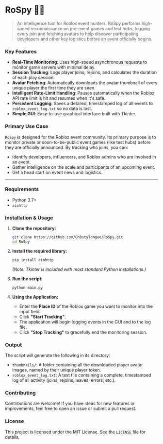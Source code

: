 # RoSpy 🕵️‍♂️

> An intelligence tool for Roblox event hunters. RoSpy performs high-speed reconnaissance on pre-event games and test hubs, logging every join and fetching avatars to help discover participating developers and other key logistics before an event officially begins.

### Key Features

* **Real-Time Monitoring**: Uses high-speed asynchronous requests to monitor game servers with minimal delay.
* **Session Tracking**: Logs player joins, rejoins, and calculates the duration of each play session.
* **Avatar Fetching**: Automatically downloads the avatar thumbnail of every unique player the first time they are seen.
* **Intelligent Rate-Limit Handling**: Pauses automatically when the Roblox API rate limit is hit and resumes when it's safe.
* **Persistent Logging**: Saves a detailed, timestamped log of all events to `roblox_event_log.txt` so no data is lost.
* **Simple GUI**: Easy-to-use graphical interface built with Tkinter.

### Primary Use Case

`RoSpy` is designed for the Roblox event community. Its primary purpose is to monitor private or soon-to-be-public event games (like test hubs) before they are officially announced. By tracking who joins, you can:

* Identify developers, influencers, and Roblox admins who are involved in an event.
* Gather intelligence on the scale and participants of an upcoming event.
* Get a head start on event news and logistics.

---

### Requirements

* Python 3.7+
* `aiohttp`

### Installation & Usage

1. **Clone the repository:**
   ```bash
   git clone https://github.com/Gh0styTongue/RoSpy.git
   cd RoSpy
   ```

2. **Install the required library:**
   ```bash
   pip install aiohttp
   ```
   *(Note: Tkinter is included with most standard Python installations.)*

3. **Run the script:**
   ```bash
   python main.py 
   ```

4. **Using the Application:**
   * Enter the **Place ID** of the Roblox game you want to monitor into the input field.
   * Click **"Start Tracking"**.
   * The application will begin logging events in the GUI and to the log file.
   * Click **"Stop Tracking"** to gracefully end the monitoring session.

### Output

The script will generate the following in its directory:

* `thumbnails/`: A folder containing all the downloaded player avatar images, named by their unique player token.
* `roblox_event_log.txt`: A text file containing a complete, timestamped log of all activity (joins, rejoins, leaves, errors, etc.).

### Contributing

Contributions are welcome! If you have ideas for new features or improvements, feel free to open an issue or submit a pull request.

### License

This project is licensed under the MIT License. See the `LICENSE` file for details.
